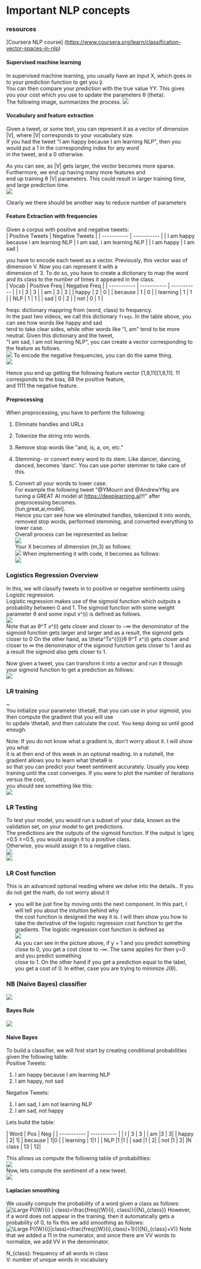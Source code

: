 # Important NLP concepts
### resources
[Coursera NLP course] (https://www.coursera.org/learn/classification-vector-spaces-in-nlp)


#### Supervised machine learning   
In supervised machine learning, you usually have an input X, which goes in to your prediction function to get you ŷ.  
You can then compare your prediction with the true value YY. This gives you your cost which you use to update the parameters θ (theta).  
The following image, summarizes the process. 
![](images/supervise_machine_learning.PNG)
#### Vocabulary and feature extraction
Given a tweet, or some text, you can represent it as a vector of dimension |V|, where |V| corresponds to your vocabulary size.  
If you had the tweet "I am happy because I am learning NLP", then you would put a 1 in the corresponding index for any word  
in the tweet, and a 0 otherwise.  

As you can see, as |V| gets larger, the vector becomes more sparse. Furthermore, we end up having many more features and  
end up training θ |V| parameters. This could result in larger training time, and large prediction time.  
![](images/vocab_and_feature_extraction.PNG)  

Clearly we there should be another way to reduce number of parameters

#### Feature Extraction with frequencies
Given a corpus with positive and negative tweets:  
| Positive Tweets      | Negative Tweets |
| ----------- | ----------- |
| I am happy because i am learning NLP      | I am sad, i am learning NLP       |
| I am happy   | I am sad        |  

you have to encode each tweet as a vector. Previously, this vector was of dimension V. Now you can represent it with a  
dimension of 3.  To do so, you have to create a dictionary to map the word and its class to the number of times it appeared in the class.  
| Vocab      | Positive Freq | Negative Freq |
| ----------- | ----------- | ----------- |
| I | 3 | 3 |
| am | 3 | 3 |
| happy | 2 | 0 |
| because | 1  | 0 |
| learning | 1 | 1 |
| NLP | 1 |  1 |
| sad | 0 |  2 |
| not | 0 | 1 |  
  
  
freqs:  dictionary mappring from (word, class) to frequency.  
In the past two videos, we call this dictionary `freqs`. In the table above, you can see how words like happy and sad  
tend to take clear sides, while other words like "I, am" tend to be more neutral. Given this dictionary and the tweet,  
"I am sad, I am not learning NLP", you can create a vector corresponding to the feature as follows.    
![](images/positive_freq.PNG)
To encode the negative frequencies, you can do the same thing.  
![](images/neg_frequency.PNG) 
  
Hence you end up getting the following feature vector [1,8,11][1,8,11]. 11 corresponds to the bias, 88 the positive feature,  
and 1111 the negative feature.  
#### Preprocessing
When preprocessing, you have to perform the following:

1. Eliminate handles and URLs

2. Tokenize the string into words. 

3. Remove stop words like "and, is, a, on, etc."

4. Stemming- or convert every word to its stem. Like dancer, dancing, danced, becomes 'danc'. You can use porter stemmer to take care of this. 

5. Convert all your words to lower case.  
For example the following tweet "@YMourri and @AndrewYNg are tuning a GREAT AI model at https://deeplearning.ai!!!" after preprocessing becomes.  
[tun,great,ai,model].  
Hence you can see how we eliminated handles, tokenized it into words, removed stop words, performed stemming, and converted everything to lower case.  
Overall process can be represented as below:  
![](images/overall_process.PNG)  
Your X becomes of dimension (m,3) as follows:  
![](images/feature_vector.PNG)
When implementing it with code, it becomes as follows:  
![](images/feature_extraction_code.PNG)  

### Logistics Regression Overview
In this, we will classify tweets in to positive or negative sentiments using Logistic regression.  
Logistic regression makes use of the sigmoid function which outputs a probability between 0 and 1. The sigmoid function with some weight parameter θ and some input x^(i) 
is defined as follows.  
![](images/sigmoid_function_overview.PNG)  
Note that as θ^T x^(i)  gets closer and closer to −∞  the denominator of the sigmoid function gets larger and larger and as a result, the sigmoid gets closer to 0 On the other hand, as \theta^Tx^{(i)}θ 
θ^T x^(i)  gets closer and closer to ∞  the denominator of the sigmoid function gets closer to 1 and as a result the sigmoid also gets closer to 1.   
  
Now given a tweet, you can transform it into a vector and run it through your sigmoid function to get a prediction as follows:  
![](images/sigmoid_function_example.PNG)  

### LR training
~[](images/LR_training.PNG)  
You initialize your parameter \thetaθ, that you can use in your sigmoid, you then compute the gradient that you will use  
to update \thetaθ, and then calculate the cost. You keep doing so until good enough.   

Note: If you do not know what a gradient is, don't worry about it. I will show you what  
it is at then end of this week in an optional reading. In a nutshell, the gradient allows you to learn what \thetaθ is  
so that you can predict your tweet sentiment accurately. 
Usually you keep training until the cost converges. If you were to plot the number of iterations versus the cost,  
you should see something like this:  
![](images/LR_cost_function_graph.PNG)   


### LR Testing
To test your model, you would run a subset of your data, known as the validation set, on your model to get predictions.  
The predictions are the outputs of the sigmoid function. If the output is \geq =0.5 ≥=0.5, you would assign it to a positive class.  
Otherwise, you would assign it to a negative class.  
![](images/validation_set.PNG)  
![](images/accuracy.PNG)  

### LR Cost function
This is an advanced optional reading where we delve into the details.. If you do not get the math, do not worry about it  
- you will be just fine by moving onto the next component. In this part, I will tell you about the intuition behind why  
the cost function is designed the way it is. I will then show you how to take the derivative of the logistic regression cost function to get the gradients.
The logistic regression cost function is defined as  
![](images/LR_cost_fn.PNG)  
As you can see in the picture above, if y = 1 and you predict something close to 0, you get a cost close to -∞. The same applies for then y=0 and you predict something  
close to 1. On the other hand if you get a prediction equal to the label, you get a cost of 0. In either, case you are trying to minimize J(θ).  

### NB (Naive Bayes) classifier
![](images/probability_1.PNG)  

#### Bayes Rule
![](images/bayes_rule.PNG)  

#### Naive Bayes
To build a classifier, we will first start by creating conditional probabilities given the following table:  
Positive Tweets:  
1. I am happy because I am learning NLP
2. I am happy, not sad
  
Negative Tweets:
1. I am sad, I am not learning NLP
2. I am sad, not happy  

Lets build the table:

| Word | Pos | Neg  | 
| ----------- | ----------- |
| I |  3   | 3 |
| am  |3 | 3|
| happy  | 2| 1|
| because  | 1|0 |
| learning  | 1|1 |
| NLP  |1 |1 |
| sad  |1 | 2|
| not  |1 | 2|
|N class | 13 | 12|  
  
This allows us compute the following table of probabilities:  
![](images/conditional_prob.PNG)  
Now, lets compute the sentiment of a new tweet.  
![](images/NB_example.PNG)  

#### Laplacian smoothing
We usually compute the probability of a word given a class as follows:  
![\Large P({W}_{i} | class)=\frac{freq({W}_{i}, class)}{{N}_{class}}](https://latex.codecogs.com/svg.latex?\Large&space;P({W}_{i}|class)=\frac{freq({W}_{i},class)}{{N}_{class}})  
However, if a word does not appear in the training, then it automatically gets a probability of 0, to fix this we add smoothing as follows:  
![\Large P({W}_{i}|class)=\frac{freq({W}_{i},class)+1}{({N}_{class}+V)}](https://latex.codecogs.com/svg.latex?\Large&space;P({W}_{i}|class)=\frac{freq({W}_{i},class)+1}{({N}_{class}+V)})  
Note that we added a 11 in the numerator, and since there are VV words to normalize, we add VV in the denominator.  

N_{class}: frequency of all words in class    
V: number of unique words in vocabulary  



 


  


 
  








 






  





  


